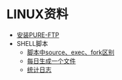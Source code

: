 # LINUX资料

* [安装PURE-FTP](/fure_ftp.md)
* SHELL脚本
  * [脚本中source、exec、fork区别](/shell/shell_source_exec_fork.md)
  * [每日生成一个文件](/shell/shell_touchfile_everyday.md)
  * [统计日志](/shell/shell_Log_statistics.md)




